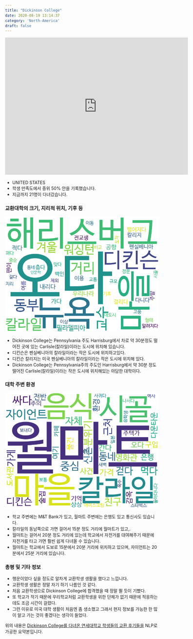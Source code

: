 ```yaml
---
title: "Dickinson College"
date: 2020-08-19 13:14:37
category: 'North-America'
draft: false
---
```


<iframe
width="600"
height="450"
frameborder="0" style="border:0"
src="https://www.google.com/maps/embed/v1/place?key=AIzaSyC9e1AME-pVmWC4hBpFdu5S4dKzyepa3HQ&q=Dickinson+College&center=40.20285360000001,-77.1972141&zoom=14" allowfullscreen>
</iframe>

* UNITED STATES
* 학생 만족도에서 중위 50% 안을 기록했습니다.
* 지금까지 21명이 다녀갔습니다. 

### 교환대학의 크기, 지리적 위치, 기후 등

![gen_info-WordCloud](../univ_wordclouds_okt/gen_info/US000058_gen_info_okt.png)

* Dickinson College는 Pennsylvania 주도 Harrisburg에서 차로 약 30분정도 떨어진 곳에 있는 Carlisle(칼라일)이라는 도시에 위치해 있습니다.
* 디킨슨은 펜실베니아의 칼라일이라는 작은 도시에 위치하고있다.
* 디킨슨 칼리지는 미국 펜실베니아의 칼라일이라는 작은 도시에 위치해 있다.
* Dickinson College는 Pennsylvania주의 주도인 Harrisburg에서 약 30분 정도 떨어진 Carlisle(칼라일)이라는 작은 도시에 위치해있는 아담한 대학이다.


### 대학 주변 환경

![env_info-WordCloud](../univ_wordclouds_okt/env_info/US000058_env_info_okt.png)

* 학교 주변에는 M&T Bank가 있고, 월마트 주변에는 은행도 있고 통신사도 있습니다.
* 칼라일의 동남쪽으로 가면 걸어서 15분 정도 거리에 월마트가 있고,.
* 월마트는 걸어서 20분 정도 거리에 있는데 학교에서 자전거를 대여해주기 때문에 자전거를 타고 가면 훨씬 쉽게 다녀올 수 있습니다.
* 월마트는 학교에서 도보로 15분에서 20분 거리에 위치하고 있으며, 자이언트는 20분에서 25분 거리에 있습니다.


### 총평 및 기타 정보 
* 행운이었다 싶을 정도로 알차게 교환학생 생활을 했다고 느낍니다.
* 교환학생 생활은 정말 자기 하기 나름인 것 같다.
* 처음 교환학생으로 Dickinson College에 합격했을 때 정말 뛸 듯이 기뻤다.
* 또 학교가 작기 때문에 우리학교처럼 교환학생을 위한 단체가 없기 때문에 적응하는 데도 조금 시간이 걸렸다.
* 그런 이유로 미국 대학 생활이 처음엔 좀 생소했고 그래서 현지 정보를 가능한 한 많이 알고 가는 것이 좋겠다는 생각이 들었다.


위의 내용은 [Dickinson College를 다녀온 연세대학교 학생들의 교환 후기들을](http://oia.yonsei.ac.kr/partner/expReport.asp?ucode=US000058&bgbn=A) NLP로 가공한 요약본입니다. 
